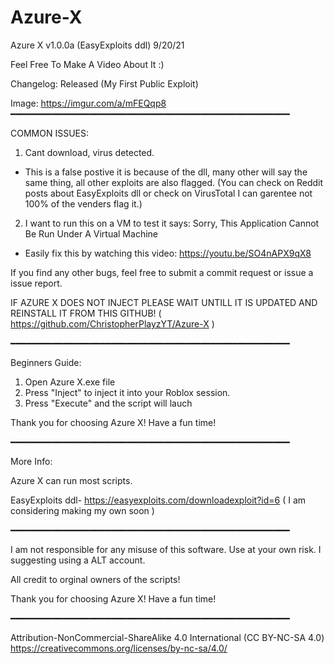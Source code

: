 # Azure-X
Azure X v1.0.0a (EasyExploits ddl) 9/20/21

Feel Free To Make A Video About It :)

Changelog:
Released (My First Public Exploit)

Image: https://imgur.com/a/mFEQqp8
━━━━━━━━━━━━━━━━━━━━━━━━━━━━━━━━━━━━━━━━━━━━━━━━━━━━━

COMMON ISSUES:
1. Cant download, virus detected.
- This is a false postive it is because of the dll, many other will say the same thing, all other exploits are also flagged. (You can check on Reddit posts about EasyExploits dll or check on VirusTotal I can garentee not 100% of the venders flag it.)
2. I want to run this on a VM to test it says: Sorry, This Application Cannot Be Run Under A Virtual Machine
- Easily fix this by watching this video: https://youtu.be/SO4nAPX9qX8

If you find any other bugs, feel free to submit a commit request or issue a issue report.

IF AZURE X DOES NOT INJECT PLEASE WAIT UNTILL IT IS UPDATED AND REINSTALL IT FROM THIS GITHUB!   ( https://github.com/ChristopherPlayzYT/Azure-X )

━━━━━━━━━━━━━━━━━━━━━━━━━━━━━━━━━━━━━━━━━━━━━━━━━━━━━

Beginners Guide:
1. Open Azure X.exe file
2. Press "Inject" to inject it into your Roblox session.
3. Press "Execute" and the script will lauch

Thank you for choosing Azure X! Have a fun time!

━━━━━━━━━━━━━━━━━━━━━━━━━━━━━━━━━━━━━━━━━━━━━━━━━━━━━

More Info:

Azure X can run most scripts.

EasyExploits ddl- https://easyexploits.com/downloadexploit?id=6 ( I am considering making my own soon )

━━━━━━━━━━━━━━━━━━━━━━━━━━━━━━━━━━━━━━━━━━━━━━━━━━━━━

I am not responsible for any misuse of this software. Use at your own risk. I suggesting using a ALT account.

All credit to orginal owners of the scripts!

Thank you for choosing Azure X! Have a fun time!

━━━━━━━━━━━━━━━━━━━━━━━━━━━━━━━━━━━━━━━━━━━━━━━━━━━━━

Attribution-NonCommercial-ShareAlike 4.0 International (CC BY-NC-SA 4.0)
https://creativecommons.org/licenses/by-nc-sa/4.0/
